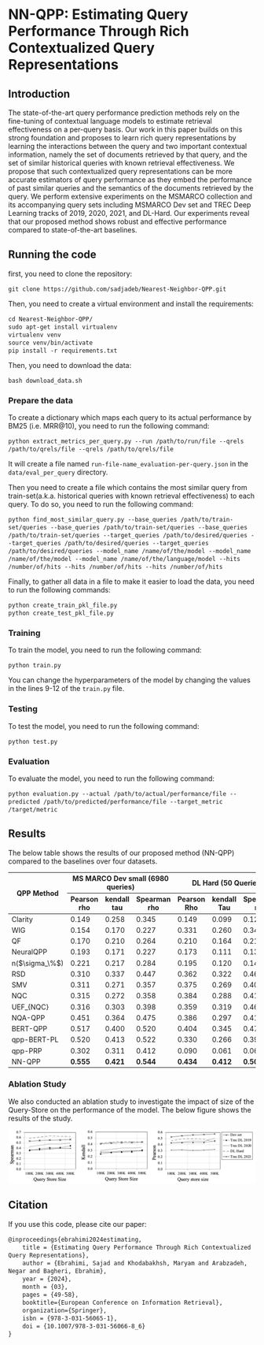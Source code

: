 # NN-QPP: Estimating Query Performance Through Rich Contextualized Query Representations

## Introduction
The state-of-the-art query performance prediction methods rely on the fine-tuning of contextual language models to estimate retrieval effectiveness on a per-query basis. Our work in this paper builds on this strong foundation and proposes to learn rich query representations by learning the interactions between the query and two important contextual information, namely the set of documents retrieved by that query, and the set of similar historical queries with known retrieval effectiveness. We propose that such contextualized query representations can be more accurate estimators of query performance as they embed the performance of past similar queries and the semantics of the documents retrieved by the query. We perform extensive experiments on the MSMARCO collection and its accompanying query sets including MSMARCO Dev set and TREC Deep Learning tracks of 2019, 2020, 2021,
and DL-Hard. Our experiments reveal that our proposed method shows robust and effective performance compared to state-of-the-art baselines.

## Running the code

first, you need to clone the repository:

```
git clone https://github.com/sadjadeb/Nearest-Neighbor-QPP.git
```

Then, you need to create a virtual environment and install the requirements:

```
cd Nearest-Neighbor-QPP/
sudo apt-get install virtualenv
virtualenv venv
source venv/bin/activate
pip install -r requirements.txt
```
Then, you need to download the data:
```
bash download_data.sh
```

### Prepare the data

To create a dictionary which maps each query to its actual performance by BM25 (i.e. MRR@10), you need to run the following command:

```
python extract_metrics_per_query.py --run /path/to/run/file --qrels /path/to/qrels/file --qrels /path/to/qrels/file
```

It will create a file named `run-file-name_evaluation-per-query.json` in the `data/eval_per_query` directory.

Then you need to create a file which contains the most similar query from train-set(a.k.a. historical queries with known retrieval effectiveness) to each query. To do so, you need to run the following command:
```
python find_most_similar_query.py --base_queries /path/to/train-set/queries --base_queries /path/to/train-set/queries --base_queries /path/to/train-set/queries --target_queries /path/to/desired/queries --target_queries /path/to/desired/queries --target_queries /path/to/desired/queries --model_name /name/of/the/model --model_name /name/of/the/model --model_name /name/of/the/language/model --hits /number/of/hits --hits /number/of/hits --hits /number/of/hits
```

Finally, to gather all data in a file to make it easier to load the data, you need to run the following commands:

```
python create_train_pkl_file.py
python create_test_pkl_file.py
```

### Training

To train the model, you need to run the following command:

```
python train.py
```

You can change the hyperparameters of the model by changing the values in the lines 9-12 of the `train.py` file.

### Testing

To test the model, you need to run the following command:

```
python test.py
```

### Evaluation

To evaluate the model, you need to run the following command:

```
python evaluation.py --actual /path/to/actual/performance/file --predicted /path/to/predicted/performance/file --target_metric /target/metric
```

## Results

The below table shows the results of our proposed method (NN-QPP) compared to the baselines over four datasets.

<table>
<thead>
  <tr>
    <th rowspan="2">QPP Method</th>
    <th colspan="3">MS MARCO Dev small (6980 queries)</th>
    <th colspan="3">DL Hard (50 Queries)</th>
    <th colspan="3">TREC DL 2019 (43 Queries)</th>
    <th colspan="3">TREC DL 2020 (54 Queries)</th>
    <th colspan="3">TREC DL 2021 (53 Queries)</th>
  </tr>
  <tr>
    <th>Pearson rho</th>
    <th>kendall tau</th>
    <th>Spearman rho</th>
    <th>Pearson Rho</th>
    <th>kendall Tau</th>
    <th>Spearman rho</th>
    <th>Pearson Rho</th>
    <th>kendall Tau</th>
    <th>Spearman rho</th>
    <th>Pearson Rho</th>
    <th>kendall Tau</th>
    <th>Spearman rho</th>
    <th>Pearson Rho</th>
    <th>kendall Tau</th>
    <th>Spearman rho</th>
  </tr>
</thead>
<tbody>
  <tr>
    <td>Clarity</td>
    <td>0.149</td>
    <td>0.258</td>
    <td>0.345</td>
    <td>0.149</td>
    <td>0.099</td>
    <td>0.126</td>
    <td>0.271</td>
    <td>0.229</td>
    <td>0.332</td>
    <td>0.360</td>
    <td>0.215</td>
    <td>0.296</td>
    <td>0.111</td>
    <td>0.070</td>
    <td>0.094</td>
  </tr>
  <tr>
    <td>WIG</td>
    <td>0.154</td>
    <td>0.170</td>
    <td>0.227</td>
    <td>0.331</td>
    <td>0.260</td>
    <td>0.348</td>
    <td>0.310</td>
    <td>0.158</td>
    <td>0.226</td>
    <td>0.204</td>
    <td>0.117</td>
    <td>0.166</td>
    <td>0.197</td>
    <td>0.195</td>
    <td>0.270</td>
  </tr>
  <tr>
    <td>QF</td>
    <td>0.170</td>
    <td>0.210</td>
    <td>0.264</td>
    <td>0.210</td>
    <td>0.164</td>
    <td>0.217</td>
    <td>0.295</td>
    <td>0.240</td>
    <td>0.340</td>
    <td>0.358</td>
    <td>0.266</td>
    <td>0.366</td>
    <td>0.132</td>
    <td>0.101</td>
    <td>0.142</td>
  </tr>
  <tr>
    <td>NeuralQPP</td>
    <td>0.193</td>
    <td>0.171</td>
    <td>0.227</td>
    <td>0.173</td>
    <td>0.111</td>
    <td>0.134</td>
    <td>0.289</td>
    <td>0.159</td>
    <td>0.224</td>
    <td>0.248</td>
    <td>0.129</td>
    <td>0.179</td>
    <td>0.134</td>
    <td>0.221</td>
    <td>0.188</td>
  </tr>
  <tr>
    <td>n($\sigma_\%$)</td>
    <td>0.221</td>
    <td>0.217</td>
    <td>0.284</td>
    <td>0.195</td>
    <td>0.120</td>
    <td>0.147</td>
    <td>0.371</td>
    <td>0.256</td>
    <td>0.377</td>
    <td>0.480</td>
    <td>0.329</td>
    <td>0.478</td>
    <td>0.269</td>
    <td>0.169</td>
    <td>0.256</td>
  </tr>
  <tr>
    <td>RSD</td>
    <td>0.310</td>
    <td>0.337</td>
    <td>0.447</td>
    <td>0.362</td>
    <td>0.322</td>
    <td>0.469</td>
    <td>0.460</td>
    <td>0.262</td>
    <td>0.394</td>
    <td>0.426</td>
    <td>0.364</td>
    <td>0.508</td>
    <td>0.256</td>
    <td>0.224</td>
    <td>0.340</td>
  </tr>
  <tr>
    <td>SMV</td>
    <td>0.311</td>
    <td>0.271</td>
    <td>0.357</td>
    <td>0.375</td>
    <td>0.269</td>
    <td>0.408</td>
    <td>0.495</td>
    <td>0.289</td>
    <td>0.440</td>
    <td>0.450</td>
    <td><strong>0.391</strong></td>
    <td><strong>0.539</strong></td>
    <td>0.252</td>
    <td>0.192</td>
    <td>0.278</td>
  </tr>
  <tr>
    <td>NQC</td>
    <td>0.315</td>
    <td>0.272</td>
    <td>0.358</td>
    <td>0.384</td>
    <td>0.288</td>
    <td>0.417</td>
    <td>0.466</td>
    <td>0.267</td>
    <td>0.399</td>
    <td>0.464</td>
    <td>0.294</td>
    <td>0.423</td>
    <td>0.271</td>
    <td>0.201</td>
    <td>0.292</td>
  </tr>
  <tr>
    <td>UEF_{NQC}</td>
    <td>0.316</td>
    <td>0.303</td>
    <td>0.398</td>
    <td>0.359</td>
    <td>0.319</td>
    <td>0.463</td>
    <td>0.507</td>
    <td>0.293</td>
    <td>0.432</td>
    <td>0.<strong>511</strong></td>
    <td>0.347</td>
    <td>0.476</td>
    <td>0.272</td>
    <td>0.223</td>
    <td>0.327</td>
  </tr>
  <tr>
    <td>NQA-QPP</td>
    <td>0.451</td>
    <td>0.364</td>
    <td>0.475</td>
    <td>0.386</td>
    <td>0.297</td>
    <td>0.418</td>
    <td>0.348</td>
    <td>0.164</td>
    <td>0.255</td>
    <td>0.507</td>
    <td>0.347</td>
    <td>0.496</td>
    <td>0.258</td>
    <td>0.185</td>
    <td>0.265</td>
  </tr>
  <tr>
    <td>BERT-QPP</td>
    <td>0.517</td>
    <td>0.400</td>
    <td>0.520</td>
    <td>0.404</td>
    <td>0.345</td>
    <td>0.472</td>
    <td>0.491</td>
    <td>0.289</td>
    <td>0.412</td>
    <td>0.467</td>
    <td>0.364</td>
    <td>0.448</td>
    <td>0.262</td>
    <td>0.237</td>
    <td>0.340</td>
  </tr>
  <tr>
    <td>qpp-BERT-PL</td>
    <td>0.520</td>
    <td>0.413</td>
    <td>0.522</td>
    <td>0.330</td>
    <td>0.266</td>
    <td>0.390</td>
    <td>0.432</td>
    <td>0.258</td>
    <td>0.361</td>
    <td>0.427</td>
    <td>0.280</td>
    <td>0.392</td>
    <td>0.247</td>
    <td>0.172</td>
    <td>0.292</td>
  </tr>
  <tr>
    <td>qpp-PRP</td>
    <td>0.302</td>
    <td>0.311</td>
    <td>0.412</td>
    <td>0.090</td>
    <td>0.061</td>
    <td>0.063</td>
    <td>0.321</td>
    <td>0.181</td>
    <td>0.229</td>
    <td>0.189</td>
    <td>0.157</td>
    <td>0.229</td>
    <td>0.027</td>
    <td>0.004</td>
    <td>0.015</td>
  </tr>
  <tr>
    <td>NN-QPP</td>
    <td><strong>0.555</strong></td>
    <td><strong>0.421</strong></td>
    <td><strong>0.544</strong></td>
    <td><strong>0.434</strong></td>
    <td><strong>0.412</strong></td>
    <td><strong>0.508</strong></td>
    <td><strong>0.519</strong></td>
    <td><strong>0.318</strong></td>
    <td><strong>0.459</strong></td>
    <td>0.462</td>
    <td>0.318</td>
    <td>0.448</td>
    <td><strong>0.322</strong></td>
    <td><strong>0.266</strong></td>
    <td><strong>0.359</strong></td>
  </tr>
</tbody>
</table>

### Ablation Study

We also conducted an ablation study to investigate the impact of size of the Query-Store on the performance of the model. The below figure shows the results of the study.

![Ablation Study](qssize.png)

## Citation

If you use this code, please cite our paper:

```
@inproceedings{ebrahimi2024estimating,
    title = {Estimating Query Performance Through Rich Contextualized Query Representations},
    author = {Ebrahimi, Sajad and Khodabakhsh, Maryam and Arabzadeh, Negar and Bagheri, Ebrahim},
    year = {2024},
    month = {03},
    pages = {49-58},
    booktitle={European Conference on Information Retrieval},
    organization={Springer},
    isbn = {978-3-031-56065-1},
    doi = {10.1007/978-3-031-56066-8_6}
}
```


